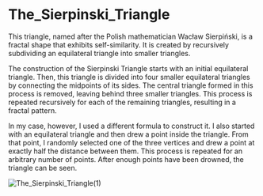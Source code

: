# The_Sierpinski_Triangle

This triangle, named after the Polish mathematician Wacław Sierpiński, is a fractal shape that exhibits self-similarity. It is created by recursively subdividing an equilateral triangle into smaller triangles. 

The construction of the Sierpinski Triangle starts with an initial equilateral triangle. Then, this triangle is divided into four smaller equilateral triangles by connecting the midpoints of its sides. The central triangle formed in this process is removed, leaving behind three smaller triangles. This process is repeated recursively for each of the remaining triangles, resulting in a fractal pattern.

In my case, however, I used a different formula to construct it. I also started with an equilateral triangle and then drew a point inside the triangle. From that point, I randomly selected one of the three vertices and drew a point at exactly half the distance between them. This process is repeated for an arbitrary number of points.
After enough points have been drowned, the triangle can be seen.


![The_Sierpinski_Triangle(1)](https://github.com/Mem314/The_Sierpinski_Triangle/assets/80833019/5a6e8ad2-41df-48d4-9bd6-c1e354ffae10)
